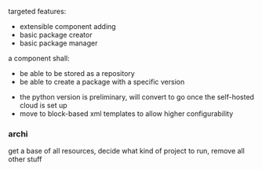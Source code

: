 targeted features:
* extensible component adding
* basic package creator
* basic package manager

a component shall:
* be able to be stored as a repository
* be able to create a package with a specific version

- the python version is preliminary, will convert to go once the self-hosted cloud is set up
- move to block-based xml templates to allow higher configurability

### archi

get a base of all resources, decide what kind of project to run, remove all other stuff
